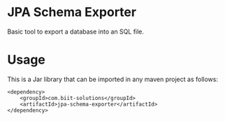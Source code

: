# JPA Schema Exporter

Basic tool to export a database into an SQL file.


# Usage

This is a Jar library that can be imported in any maven project as follows:

```
<dependency>
	<groupId>com.biit-solutions</groupId>
	<artifactId>jpa-schema-exporter</artifactId>
</dependency>
```